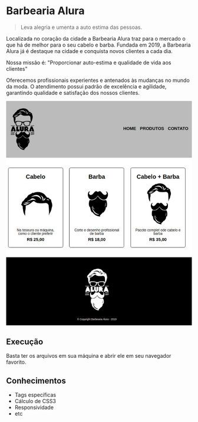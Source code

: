 # Barbearia Alura
> Leva alegria e umenta a auto estima das pessoas.

Localizada no coração da cidade a Barbearia Alura traz para o mercado o que há de melhor para o seu cabelo e barba. Fundada em 2019, a Barbearia Alura já é destaque na cidade e conquista novos clientes a cada dia.

Nossa missão é: "Proporcionar auto-estima e qualidade de vida aos clientes"

Oferecemos profissionais experientes e antenados às mudanças no mundo da moda. O atendimento possui padrão de excelência e agilidade, garantindo qualidade e satisfação dos nossos clientes.

![](./assets/produtos.jpg)

## Execução

Basta ter os arquivos em sua máquina e abrir ele em seu navegador favorito. 

## Conhecimentos
* Tags específicas
* Cálculo de CSS3
* Responsividade
* etc